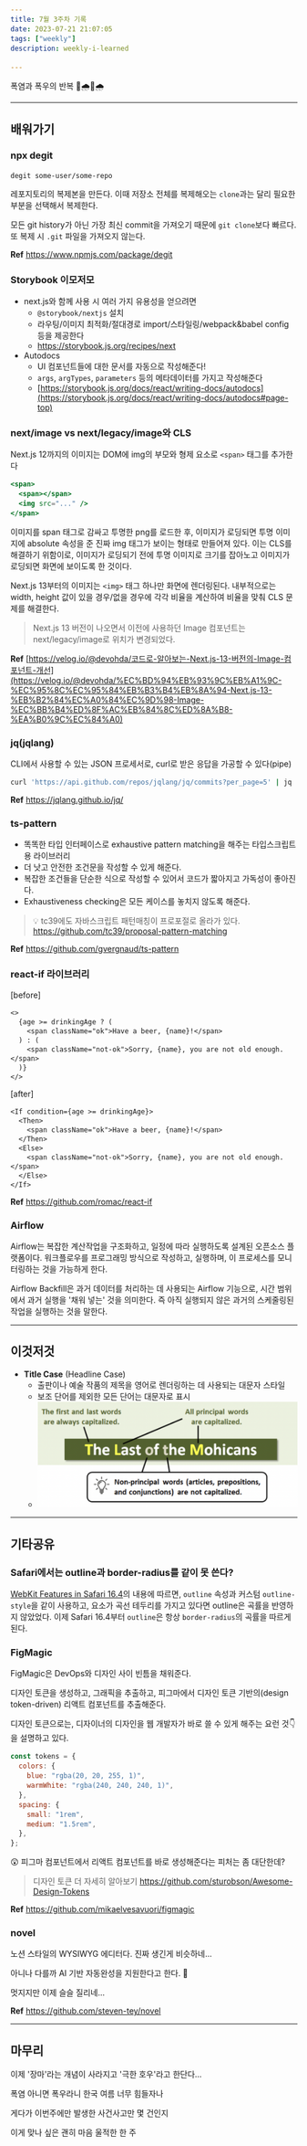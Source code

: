```yaml
---
title: 7월 3주차 기록
date: 2023-07-21 21:07:05
tags: ["weekly"]
description: weekly-i-learned

---
```


폭염과 폭우의 반복 🥵🌧️🥵🌧️

<!-- more -->

---

## 배워가기

### npx degit

```
degit some-user/some-repo
```

레포지토리의 복제본을 만든다. 이때 저장소 전체를 복제해오는 `clone`과는 달리 필요한 부분을 선택해서 복제한다.

모든 git history가 아닌 가장 최신 commit을 가져오기 때문에 `git clone`보다 빠르다. 또 복제 시 `.git` 파일을 가져오지 않는다.

**Ref** https://www.npmjs.com/package/degit

### Storybook 이모저모

- next.js와 함께 사용 시 여러 가지 유용성을 얻으려면
  - `@storybook/nextjs` 설치
  - 라우팅/이미지 최적화/절대경로 import/스타일링/webpack&babel config 등을 제공한다
  - https://storybook.js.org/recipes/next
- Autodocs
  - UI 컴포넌트들에 대한 문서를 자동으로 작성해준다!
  - `args`, `argTypes`, `parameters` 등의 메타데이터를 가지고 작성해준다
  - [https://storybook.js.org/docs/react/writing-docs/autodocs](https://storybook.js.org/docs/react/writing-docs/autodocs#page-top)

### next/image vs next/legacy/image와 CLS

Next.js 12까지의 이미지는 DOM에 img의 부모와 형제 요소로 `<span>` 태그를 추가한다

```jsx
<span>
  <span></span>
  <img src="..." />
</span>
```

이미지를 span 태그로 감싸고 투명한 png를 로드한 후, 이미지가 로딩되면 투명 이미지에 absolute 속성을 준 진짜 img 태그가 보이는 형태로 만들어져 있다. 이는 CLS를 해결하기 위함이로, 이미지가 로딩되기 전에 투명 이미지로 크기를 잡아노고 이미지가 로딩되면 화면에 보이도록 한 것이다.

Next.js 13부터의 이미지는 `<img>` 태그 하나만 화면에 렌더링된다. 내부적으로는 width, height 값이 있을 경우/없을 경우에 각각 비율을 계산하여 비율을 맞춰 CLS 문제를 해결한다.

> Next.js 13 버전이 나오면서 이전에 사용하던 Image 컴포넌트는 next/legacy/image로 위치가 변경되었다.

**Ref** [https://velog.io/@devohda/코드로-알아보는-Next.js-13-버전의-Image-컴포넌트-개선](https://velog.io/@devohda/%EC%BD%94%EB%93%9C%EB%A1%9C-%EC%95%8C%EC%95%84%EB%B3%B4%EB%8A%94-Next.js-13-%EB%B2%84%EC%A0%84%EC%9D%98-Image-%EC%BB%B4%ED%8F%AC%EB%84%8C%ED%8A%B8-%EA%B0%9C%EC%84%A0)

### jq(jqlang)

CLI에서 사용할 수 있는 JSON 프로세서로, curl로 받은 응답을 가공할 수 있다(pipe)

```bash
curl 'https://api.github.com/repos/jqlang/jq/commits?per_page=5' | jq '.'
```

**Ref** https://jqlang.github.io/jq/

### ts-pattern

- 똑똑한 타입 인터페이스로 exhaustive pattern matching을 해주는 타입스크립트용 라이브러리
- 더 낫고 안전한 조건문을 작성할 수 있게 해준다.
- 복잡한 조건들을 단순한 식으로 작성할 수 있어서 코드가 짧아지고 가독성이 좋아진다.
- Exhaustiveness checking은 모든 케이스를 놓치지 않도록 해준다.

> 💡 tc39에도 자바스크립트 패턴매칭이 프로포절로 올라가 있다. https://github.com/tc39/proposal-pattern-matching

**Ref** https://github.com/gvergnaud/ts-pattern

### react-if 라이브러리

[before]

```tsx
<>
  {age >= drinkingAge ? (
    <span className="ok">Have a beer, {name}!</span>
  ) : (
    <span className="not-ok">Sorry, {name}, you are not old enough.</span>
  )}
</>
```

[after]

```tsx
<If condition={age >= drinkingAge}>
  <Then>
    <span className="ok">Have a beer, {name}!</span>
  </Then>
  <Else>
    <span className="not-ok">Sorry, {name}, you are not old enough.</span>
  </Else>
</If>
```

**Ref** https://github.com/romac/react-if

### Airflow

Airflow는 복잡한 계산작업을 구조화하고, 일정에 따라 실행하도록 설계된 오픈소스 플랫폼이다. 워크플로우를 프로그래밍 방식으로 작성하고, 실행하며, 이 프로세스를 모니터링하는 것을 가능하게 한다.

Airflow Backfill은 과거 데이터를 처리하는 데 사용되는 Airflow 기능으로, 시간 범위에서 과거 실행을 '채워 넣는' 것을 의미한다. 즉 아직 실행되지 않은 과거의 스케줄링된 작업을 실행하는 것을 말한다.

---

## 이것저것

- **Title Case** (Headline Case)
  - 출판이나 예술 작품의 제목을 영어로 렌더링하는 데 사용되는 대문자 스타일
  - 보조 단어를 제외한 모든 단어는 대문자로 표시
  - <img src="../../assets/2023-7-week-3/01.png" />

---

## 기타공유

### Safari에서는 outline과 border-radius를 같이 못 쓴다?

[WebKit Features in Safari 16.4](https://webkit.org/blog/13966/webkit-features-in-safari-16-4/#css:~:text=Outline%20%2B%20Border%20Radius)의 내용에 따르면, `outline` 속성과 커스텀 `outline-style`을 같이 사용하고, 요소가 곡선 테두리를 가지고 있다면 outline은 곡률을 반영하지 않았었다. 이제 Safari 16.4부터 `outline`은 항상 `border-radius`의 곡률을 따르게 된다.

### FigMagic

FigMagic은 DevOps와 디자인 사이 빈틈을 채워준다.

디자인 토큰을 생성하고, 그래픽을 추출하고, 피그마에서 디자인 토큰 기반의(design token-driven) 리액트 컴포넌트를 추출해준다.

디자인 토큰으로는, 디자이너의 디자인을 웹 개발자가 바로 쓸 수 있게 해주는 요런 것👇을 설명하고 있다.

```jsx
const tokens = {
  colors: {
    blue: "rgba(20, 20, 255, 1)",
    warmWhite: "rgba(240, 240, 240, 1)",
  },
  spacing: {
    small: "1rem",
    medium: "1.5rem",
  },
};
```

😲 피그마 컴포넌트에서 리액트 컴포넌트를 바로 생성해준다는 피처는 좀 대단한데?

> 디자인 토큰 더 자세히 알아보기
> https://github.com/sturobson/Awesome-Design-Tokens

**Ref** <https://github.com/mikaelvesavuori/figmagic>

### novel

노션 스타일의 WYSIWYG 에디터다. 진짜 생긴게 비슷하네...

아니나 다를까 AI 기반 자동완성을 지원한다고 한다. 🤖

멋지지만 이제 슬슬 질리네...

**Ref** https://github.com/steven-tey/novel

---

## 마무리

이제 '장마'라는 개념이 사라지고 '극한 호우'라고 한단다...

폭염 아니면 폭우라니 한국 여름 너무 힘들자나

게다가 이번주에만 발생한 사건사고만 몇 건인지

이게 맞나 싶은 괜히 마음 울적한 한 주
